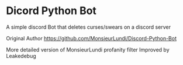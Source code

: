# Dicord Python Bot

A simple discord Bot that deletes curses/swears on a discord server


Original Author https://github.com/MonsieurLundi/Discord-Python-Bot

More detailed version of MonsieurLundi profanity filter
Improved by Leakedebug